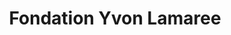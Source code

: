 ---
title: Fondation Yvon Lamaree
description: Site web
resume:
  titre: Fondation Yvon Lamaree
  court: Site web
identifiant:
slug:
ordre: 8
image: /img/yvon-lamarre-site-web.jpg
i18n: fr
link:
  external: true
  url: 
---